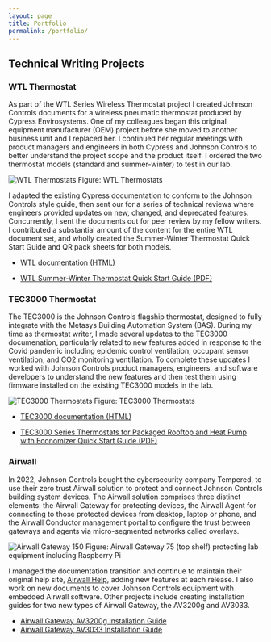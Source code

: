 ```yaml
---
layout: page
title: Portfolio
permalink: /portfolio/
---
```


## Technical Writing Projects ##

### WTL Thermostat ###
As part of the WTL Series Wireless Thermostat project I created Johnson Controls documents for a wireless pneumatic thermostat produced by Cypress Envirosystems. One of my colleagues began this original equipment manufacturer (OEM) project before she moved to another business unit and I replaced her. I continued her regular meetings with product managers and engineers in both Cypress and Johnson Controls to better understand the project scope and the product itself. I ordered the two thermostat models (standard and summer-winter) to test in our lab. 

![WTL Thermostats](https://github.com/dananthonyobrien/site/assets/59654922/0d445d2e-1c83-49ca-8ca1-a2a21f152430)
Figure: WTL Thermostats

I adapted the existing Cypress documentation to conform to the Johnson Controls style guide, then sent our for a series of technical reviews where engineers provided updates on new, changed, and deprecated features. Concurrently, I sent the documents out for peer review by my fellow writers. I contributed a substantial amount of the content for the entire WTL document set, and wholly created the Summer-Winter Thermostat Quick Start Guide and QR pack sheets for both models.

* [WTL documentation (HTML)
](https://docs.johnsoncontrols.com/bas/search/all?query=wtl&filters=ft%253AisPublication~%2522true%2522&content-lang=en-US)

* [WTL Summer-Winter Thermostat Quick Start Guide (PDF)](https://github.com/dananthonyobrien/site/blob/gh-pages/A163816VA2.pdf)


### TEC3000 Thermostat ###
The TEC3000 is the Johnson Controls flagship thermostat, designed to fully integrate with the Metasys Building Automation System (BAS). During my time as thermostat writer, I made several updates to the TEC3000 documenation, particularly related to new features added in response to the Covid pandemic including epidemic control ventilation, occupant sensor ventilation, and CO2 monitoring ventillation. To complete these updates I worked with Johnson Controls product managers, engineers, and software developers to understand the new features and then test them using firmware installed on the existing TEC3000 models in the lab.

![TEC3000 Thermostats](https://github.com/dananthonyobrien/site/assets/59654922/433d2c14-c530-4083-bade-9e67438df628)
Figure: TEC3000 Thermostats


* [TEC3000 documentation (HTML)](https://docs.johnsoncontrols.com/bas/search/all?query=tec3000&filters=ft%253AisPublication~%2522true%2522&period=custom_2021-05-01_2024-02-05&content-lang=en-US)

* [TEC3000 Series Thermostats for Packaged Rooftop and Heat Pump with Economizer Quick Start Guide (PDF)](https://github.com/dananthonyobrien/site/blob/gh-pages/m_241135300036.pdf)


### Airwall ###
In 2022, Johnson Controls bought the cybersecurity company Tempered, to use their zero trust Airwall solution to protect and connect Johnson Controls building system devices. The Airwall solution comprises three distinct elements: the Airwall Gateway for protecting devices, the Airwall Agent for connecting to those protected devices from desktop, laptop or phone, and the Airwall Conductor management portal to configure the trust between gateways and agents via micro-segmented networks called overlays. 

![Airwall Gateway 150](https://github.com/dananthonyobrien/site/assets/59654922/c27fc474-9d4b-454c-8072-0f3dc7ebeb27)
Figure: Airwall Gateway 75 (top shelf) protecting lab equipment including Raspberry Pi

I managed the documentation transition and continue to maintain their original help site, [Airwall Help](https://webhelp.tempered.io/), adding new features at each release. I also work on new documents to cover Johnson Controls equipment with embedded Airwall software. Other projects include creating installation guides for two new types of Airwall Gateway, the AV3200g and AV3033. 

* [Airwall Gateway AV3200g Installation Guide](https://webhelp.tempered.io/content/topics/aw_install_av3200g.html#aw_install_av3200g)
* [Airwall Gateway AV3033 Installation Guide](https://webhelp.tempered.io/content/topics/aw_install_av3033.html#aw_install_av3033)




